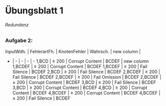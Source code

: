 # Übungsblatt 1
###### Redundanz

### Aufgabe 2:

InputWdh. | FehlerartFh. | KnotenFehler | Wahrsch. | new column |
- | - | - | - | -
1,BCD | ≥ 200 | Corrupt Content | BCDEF | new column
1,BCDEF | ≥ 200 | Corrupt Content | BCDEF
1,BCDEF | ≥ 200 | Fail Silence | BCDEF
2,BCD | ≥ 200 | Fail Silence | BCDEF
2,BCDEF | ≥ 200 | Fail Silence | BCDEF
2,BCDEF | ≥ 200 | Fail Omission | BCDEF
2,BCDEF | ≥ 200 | Corrupt Content | BCDEF
3,BCD | ≥ 200 | Fail Silence | BCDEF
3,BCD | ≥ 200 | Corrupt Content | BCDEF
4,BCD | ≥ 200 | Corrupt Content | BCDEF
4,BCDEF | ≥ 200 | Corrupt Content | BCDEF
4,BCDEF | ≥ 200 | Fail Silence | BCDEF
